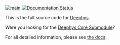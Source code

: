 
[![main](https://github.com/mjgroth/deephys/actions/workflows/main.yml/badge.svg)](https://github.com/mjgroth/deephys/actions/workflows/main.yml) [![Documentation Status](https://readthedocs.org/projects/deephys/badge/?version=latest)](https://deephys.readthedocs.io/en/latest/?badge=latest)

This is the full source code for [Deephys](https://deephys.org/).

Were you looking for the [Deephys Core Submodule](https://github.com/mjgroth/deephys)?

For all detailed information, please see [the docs](https://deephys.readthedocs.io/en/latest).
